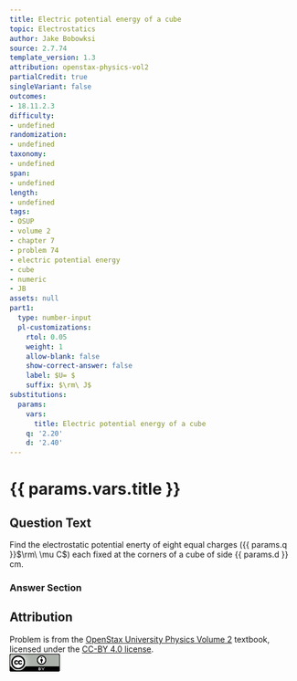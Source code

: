 ```yaml
---
title: Electric potential energy of a cube
topic: Electrostatics
author: Jake Bobowksi
source: 2.7.74
template_version: 1.3
attribution: openstax-physics-vol2
partialCredit: true
singleVariant: false
outcomes:
- 18.11.2.3
difficulty:
- undefined
randomization:
- undefined
taxonomy:
- undefined
span:
- undefined
length:
- undefined
tags:
- OSUP
- volume 2
- chapter 7
- problem 74
- electric potential energy
- cube
- numeric
- JB
assets: null
part1:
  type: number-input
  pl-customizations:
    rtol: 0.05
    weight: 1
    allow-blank: false
    show-correct-answer: false
    label: $U= $
    suffix: $\rm\ J$
substitutions:
  params:
    vars:
      title: Electric potential energy of a cube
    q: '2.20'
    d: '2.40'
---
```

# {{ params.vars.title }}

## Question Text

Find the electrostatic potential enerty of eight equal charges ({{ params.q }}$\rm\ \mu C$) each fixed at the corners of a cube of side {{ params.d }}$\textrm{ cm}$.

### Answer Section

## Attribution

Problem is from the [OpenStax University Physics Volume 2](https://openstax.org/details/books/university-physics-volume-2) textbook, licensed under the [CC-BY 4.0 license](https://creativecommons.org/licenses/by/4.0/).<br>![Image representing the Creative Commons 4.0 BY license.](https://raw.githubusercontent.com/firasm/bits/master/by.png)
